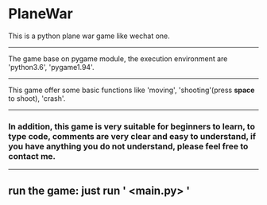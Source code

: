 # PlaneWar
This is a python plane war game like wechat one.<br>
***
The game base on pygame module, the execution environment are 'python3.6', 'pygame1.94'.<br>
***
This game offer some basic functions like 'moving', 'shooting'(press **space** to shoot), 'crash'.<br>
***
### In addition, this game is very suitable for beginners to learn, to type code, comments are very clear and easy to understand, if you have anything you do not understand, please feel free to contact me.
***
## run the game: just run ' <main.py> '




